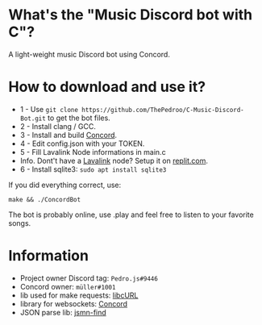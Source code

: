 # What's the "Music Discord bot with C"?

A light-weight music Discord bot using Concord.

# How to download and use it?

* 1 - Use `git clone https://github.com/ThePedroo/C-Music-Discord-Bot.git` to get the bot files.
* 2 - Install clang / GCC.
* 3 - Install and build [Concord](https://github.com/Cogmasters/concord).
* 4 - Edit config.json with your TOKEN.
* 5 - Fill Lavalink Node informations in main.c
* Info. Dont't have a [Lavalink](https://github.com/freyacodes/Lavalink) node? Setup it on [replit.com](https://replit.com/).
* 6 - Install sqlite3: `sudo apt install sqlite3`

If you did everything correct, use: 
```
make && ./ConcordBot
```

The bot is probably online, use .play <music> and feel free to listen to your favorite songs.
  
# Information
 
 * Project owner Discord tag: `Pedro.js#9446`
 * Concord owner: `müller#1001`
 * lib used for make requests: [libcURL](https://curl.se/libcurl/c/)
 * library for websockets: [Concord](https://github.com/Cogmasters/concord)
 * JSON parse lib: [jsmn-find](https://github.com/lcsmuller/jsmn-find)
